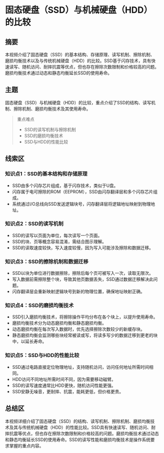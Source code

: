 # 固态硬盘（SSD）与机械硬盘（HDD）的比较

## 摘要

本视频介绍了固态硬盘（SSD）的基本结构、存储原理、读写机制、擦除机制、磨损均衡技术以及与传统机械硬盘（HDD）的比较。SSD基于闪存技术，具有快速读写、随机访问、耐摔抗震等优点，但也存在擦除次数限制和价格较高的问题。磨损均衡技术通过动态和静态均衡延长SSD的使用寿命。

## 主题

固态硬盘（SSD）与机械硬盘（HDD）的比较，重点介绍了SSD的结构、读写机制、擦除机制、磨损均衡技术及其使用寿命。

> 重点难点
>
> - SSD的读写机制与擦除机制
> - SSD的磨损均衡技术
> - SSD与HDD的性能比较

## 线索区

### 知识点1：SSD的基本结构和存储原理
- SSD由多个闪存芯片组成，基于闪存技术，类似于U盘。
- 闪存属于电可擦除的ROM（EEPROM），SSD由闪存翻译层和多个闪存芯片组成。
- 系统通过I/O总线向SSD发送逻辑块号，闪存翻译层将逻辑地址映射到物理地址。

### 知识点2：SSD的读写机制
- SSD的读写以页面为单位，每次读写一个页面。
- SSD的块、页等概念容易混淆，需结合图示理解。
- SSD的读取速度较快，写入速度较慢，因为写入可能涉及擦除和数据迁移。

### 知识点3：SSD的擦除机制和数据迁移
- SSD以块为单位进行数据擦除，擦除后每个页可被写入一次，读取无限次。
- 写入数据前需擦除整个块，导致其他页数据丢失，SSD通过数据迁移解决此问题。
- 闪存翻译层会重新映射逻辑块号到新的物理位置，确保地址映射正确。

### 知识点4：SSD的磨损均衡技术
- SSD引入磨损均衡技术，将擦除操作平均分布在各个块上，以提升使用寿命。
- 磨损均衡技术分为动态磨损均衡和静态磨损均衡。
- 动态磨损均衡在每次写入数据时，优先选择擦除次数较少的新缓存块。
- 静态磨损均衡会监测哪些块经常被读或写，将读多写少的数据迁移到更老的块中，以延长寿命。

### 知识点5：SSD与HDD的性能比较
- SSD通过电路直接定位物理地址，支持随机访问，访问任何地址所需时间相同。
- HDD访问不同地址所需时间不同，因为需要移动磁臂。
- SSD的读写速度通常比HDD更快，随机访问性能更强。
- SSD安静无噪音，更耐摔、抗震，能耗更低，但价格更贵。

## 总结区

本视频详细介绍了固态硬盘（SSD）的结构、读写机制、擦除机制、磨损均衡技术及其与传统机械硬盘（HDD）的性能比较。SSD具有快速读写、随机访问、耐摔抗震等优点，但也存在擦除次数限制和价格较高的问题。磨损均衡技术通过动态和静态均衡延长SSD的使用寿命。SSD的读写性能和磨损均衡技术是操作系统要求掌握的重点内容。